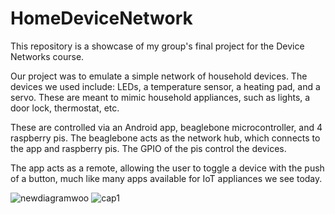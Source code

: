# HomeDeviceNetwork
This repository is a showcase of my group's final project for the Device Networks course.

Our project was to emulate a simple network of household devices.
The devices we used include: LEDs, a temperature sensor, a heating pad, and a servo.
These are meant to mimic household appliances, such as lights, a door lock, thermostat, etc.

These are controlled via an Android app, beaglebone microcontroller, and 4 raspberry pis.
The beaglebone acts as the network hub, which connects to the app and raspberry pis. The GPIO of the pis control the devices.

The app acts as a remote, allowing the user to toggle a device with the push of a button, much like many apps available for IoT appliances we see today.

![newdiagramwoo](https://github.com/user-attachments/assets/38a82583-77d0-45ae-80a1-93a0379db25a)
![cap1](https://github.com/user-attachments/assets/fb3ba357-b1a5-49f7-9b07-274cafe88539)
